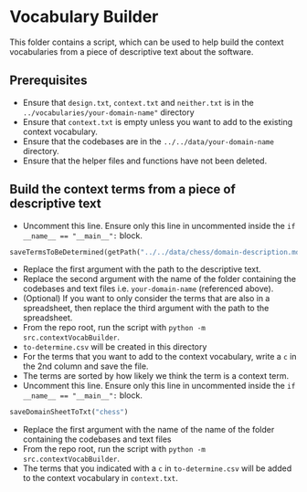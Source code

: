 # Vocabulary Builder

This folder contains a script, which can be used to help build the context vocabularies from a piece of descriptive text about the software.

## Prerequisites

- Ensure that `design.txt`, `context.txt` and `neither.txt` is in the `../vocabularies/your-domain-name"` directory
- Ensure that `context.txt` is empty unless you want to add to the existing context vocabulary.
- Ensure that the codebases are in the `../../data/your-domain-name` directory.
- Ensure that the helper files and functions have not been deleted.

## Build the context terms from a piece of descriptive text

- Uncomment this line. Ensure only this line in uncommented inside the `if __name__ == "__main__":` block.

```python
saveTermsToBeDetermined(getPath("../../data/chess/domain-description.md"), "chess")
```

- Replace the first argument with the path to the descriptive text.
- Replace the second argument with the name of the folder containing the codebases and text files i.e. `your-domain-name` (referenced above).
- (Optional) If you want to only consider the terms that are also in a spreadsheet, then replace the third argument with the path to the spreadsheet.
- From the repo root, run the script with `python -m src.contextVocabBuilder`.
- `to-determine.csv` will be created in this directory
- For the terms that you want to add to the context vocabulary, write a `c` in the 2nd column and save the file.
- The terms are sorted by how likely we think the term is a context term.
- Uncomment this line. Ensure only this line in uncommented inside the `if __name__ == "__main__":` block.

```python
saveDomainSheetToTxt("chess")
```

- Replace the first argument with the name of the name of the folder containing the codebases and text files
- From the repo root, run the script with `python -m src.contextVocabBuilder`.
- The terms that you indicated with a `c` in `to-determine.csv` will be added to the context vocabulary in `context.txt`.
